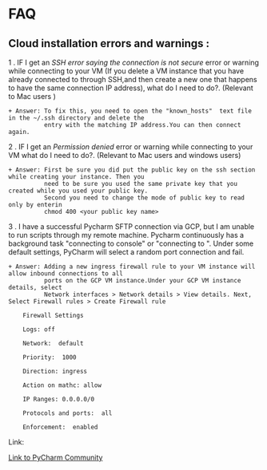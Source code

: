# FAQ

## Cloud installation errors and warnings :

1 . IF I get an *SSH error saying the connection is not secure* error or warning while connecting to your VM (If you delete a VM instance 
    that you have already connected to through SSH,and then create a new one that happens to have the same connection IP address), what 
	do I need to do?. (Relevant to Mac users )

	+ Answer: To fix this, you need to open the "known_hosts"  text file in the ~/.ssh directory and delete the 
	          entry with the matching IP address.You can then connect again.
	
2 . IF I get an *Permission denied* error or warning while connecting to your VM what do I need to do?. (Relevant to Mac users and windows users)

	+ Answer: First be sure you did put the public key on the ssh section while creating your instance. Then you 
	          need to be sure you used the same private key that you created while you used your public key. 
			  Second you need to change the mode of public key to read only by enterin
			  chmod 400 <your public key name>  

3 . I have a successful Pycharm SFTP connection via GCP, but I am unable to run scripts through my remote machine. 
    Pycharm continuously has a background task "connecting to console" or "connecting to <remote host IP>". 
    Under some default settings, PyCharm will select a random port connection and fail.

	+ Answer: Adding a new ingress firewall rule to your VM instance will allow inbound connections to all 
			  ports on the GCP VM instance.Under your GCP VM instance details, select 
			  Network interfaces > Network details > View details. Next, Select Firewall rules > Create Firewall rule

		Firewall Settings
		
		Logs: off
		
		Network:  default
		
		Priority:  1000
		
		Direction: ingress
		
		Action on mathc: allow
		
		IP Ranges: 0.0.0.0/0
		
		Protocols and ports:  all
		
		Enforcement:  enabled

Link:  

[Link to PyCharm Community](https://youtrack.jetbrains.com/issue/PY-31779#focus=streamItem-27-3244551-0-0)

